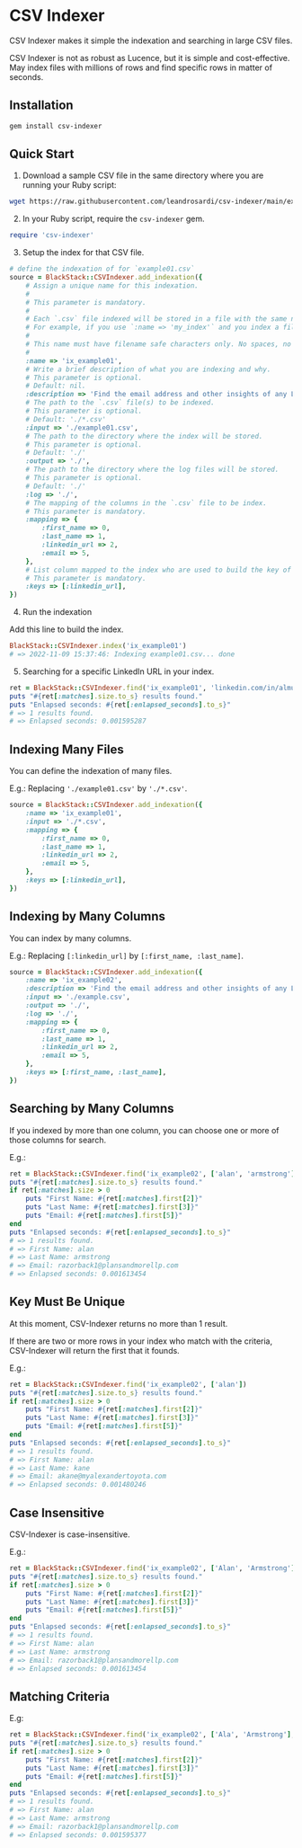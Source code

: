 # CSV Indexer

CSV Indexer makes it simple the indexation and searching in large CSV files. 

CSV Indexer is not as robust as Lucence, but it is simple and cost-effective. May index files with millions of rows and find specific rows in matter of seconds.

## Installation

```bash
gem install csv-indexer
```

## Quick Start

1. Download a sample CSV file in the same directory where you are running your Ruby script:

```bash
wget https://raw.githubusercontent.com/leandrosardi/csv-indexer/main/examples/example01.rb
```

2. In your Ruby script, require the `csv-indexer` gem.

```ruby
require 'csv-indexer'
```

3. Setup the index for that CSV file.

```ruby
# define the indexation of for `example01.csv`
source = BlackStack::CSVIndexer.add_indexation({
    # Assign a unique name for this indexation.
    #
    # This parameter is mandatory.
    #
    # Each `.csv` file indexed will be stored in a file with the same name but replaciing `.csv` with the name of this index.
    # For example, if you use `:name => 'my_index'` and you index a file called `my_file.csv`, the index will be stored in a file called `my_file.my_index`.
    #
    # This name must have filename safe characters only. No spaces, no special characters.
    # 
    :name => 'ix_example01',
    # Write a brief description of what you are indexing and why.
    # This parameter is optional.
    # Default: nil.
    :description => 'Find the email address and other insights of any LinkedIn user from his/her LinkedIn URL.',
    # The path to the `.csv` file(s) to be indexed.
    # This parameter is optional.
    # Default: './*.csv'
    :input => './example01.csv',
    # The path to the directory where the index will be stored.
    # This parameter is optional.
    # Default: './'
    :output => './',
    # The path to the directory where the log files will be stored.
    # This parameter is optional.
    # Default: './'
    :log => './',
    # The mapping of the columns in the `.csv` file to be index.
    # This parameter is mandatory.
    :mapping => {
        :first_name => 0,
        :last_name => 1,
        :linkedin_url => 2,
        :email => 5,
    },
    # List column mapped to the index who are used to build the key of the index.
    # This parameter is mandatory.
    :keys => [:linkedin_url],
})
```

4. Run the indexation

Add this line to build the index.

```ruby
BlackStack::CSVIndexer.index('ix_example01')
# => 2022-11-09 15:37:46: Indexing example01.csv... done
```

5. Searching for a specific LinkedIn URL in your index.

```ruby
ret = BlackStack::CSVIndexer.find('ix_example01', 'linkedin.com/in/almu-dan-9808753a')
puts "#{ret[:matches].size.to_s} results found."
puts "Enlapsed seconds: #{ret[:enlapsed_seconds].to_s}"
# => 1 results found.
# => Enlapsed seconds: 0.001595287
```

## Indexing Many Files

You can define the indexation of many files. 

E.g.: Replacing `'./example01.csv'` by `'./*.csv'`.

```ruby
source = BlackStack::CSVIndexer.add_indexation({
    :name => 'ix_example01',
    :input => './*.csv',
    :mapping => {
        :first_name => 0,
        :last_name => 1,
        :linkedin_url => 2,
        :email => 5,
    },
    :keys => [:linkedin_url],
})
```

## Indexing by Many Columns

You can index by many columns.

E.g.: Replacing `[:linkedin_url]` by `[:first_name, :last_name]`. 

```ruby
source = BlackStack::CSVIndexer.add_indexation({
    :name => 'ix_example02',
    :description => 'Find the email address and other insights of any LinkedIn user from his/her name.',
    :input => './example.csv',
    :output => './',
    :log => './',
    :mapping => {
        :first_name => 0,
        :last_name => 1,
        :linkedin_url => 2,
        :email => 5,
    },
    :keys => [:first_name, :last_name],
})
```

## Searching by Many Columns

If you indexed by more than one column, you can choose one or more of those columns for search.

E.g.:

```ruby
ret = BlackStack::CSVIndexer.find('ix_example02', ['alan', 'armstrong'])
puts "#{ret[:matches].size.to_s} results found."
if ret[:matches].size > 0
    puts "First Name: #{ret[:matches].first[2]}" 
    puts "Last Name: #{ret[:matches].first[3]}" 
    puts "Email: #{ret[:matches].first[5]}" 
end
puts "Enlapsed seconds: #{ret[:enlapsed_seconds].to_s}"
# => 1 results found.
# => First Name: alan
# => Last Name: armstrong
# => Email: razorback1@plansandmorellp.com
# => Enlapsed seconds: 0.001613454
```

## Key Must Be Unique

At this moment, CSV-Indexer returns no more than 1 result.

If there are two or more rows in your index who match with the criteria, CSV-Indexer will return the first that it founds. 

E.g.:

```ruby
ret = BlackStack::CSVIndexer.find('ix_example02', ['alan'])
puts "#{ret[:matches].size.to_s} results found."
if ret[:matches].size > 0
    puts "First Name: #{ret[:matches].first[2]}" 
    puts "Last Name: #{ret[:matches].first[3]}" 
    puts "Email: #{ret[:matches].first[5]}" 
end
puts "Enlapsed seconds: #{ret[:enlapsed_seconds].to_s}"
# => 1 results found.
# => First Name: alan
# => Last Name: kane
# => Email: akane@myalexandertoyota.com
# => Enlapsed seconds: 0.001480246
```

## Case Insensitive

CSV-Indexer is case-insensitive.

E.g.:

```ruby
ret = BlackStack::CSVIndexer.find('ix_example02', ['Alan', 'Armstrong'])
puts "#{ret[:matches].size.to_s} results found."
if ret[:matches].size > 0
    puts "First Name: #{ret[:matches].first[2]}" 
    puts "Last Name: #{ret[:matches].first[3]}" 
    puts "Email: #{ret[:matches].first[5]}" 
end
puts "Enlapsed seconds: #{ret[:enlapsed_seconds].to_s}"
# => 1 results found.
# => First Name: alan
# => Last Name: armstrong
# => Email: razorback1@plansandmorellp.com
# => Enlapsed seconds: 0.001613454
```

## Matching Criteria

E.g:

```ruby
ret = BlackStack::CSVIndexer.find('ix_example02', ['Ala', 'Armstrong'], exact_match=false)
puts "#{ret[:matches].size.to_s} results found."
if ret[:matches].size > 0
    puts "First Name: #{ret[:matches].first[2]}" 
    puts "Last Name: #{ret[:matches].first[3]}" 
    puts "Email: #{ret[:matches].first[5]}" 
end
puts "Enlapsed seconds: #{ret[:enlapsed_seconds].to_s}"
# => 1 results found.
# => First Name: alan
# => Last Name: armstrong
# => Email: razorback1@plansandmorellp.com
# => Enlapsed seconds: 0.001595377
```
